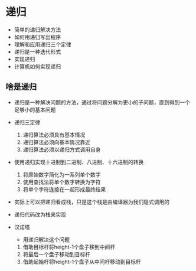 # 递归

- 简单的递归解决方法
- 如何用递归写出程序
- 理解和应用递归三个定律
- 递归是一种迭代形式
- 实现递归
- 计算机如何实现递归

## 啥是递归

- 递归是一种解决问题的方法，通过将问题分解为更小的子问题，直到得到一个足够小的基本问题

- 递归三定律
  1. 递归算法必须具有基本情况
  2. 递归算法必须向基本情况靠近
  3. 递归算法必须以递归方式调用自身

- 使用递归实现十进制到二进制、八进制、十六进制的转换
  1. 将原始数字简化为一系列单个数字
  2. 使用查找法将单个数字转换为字符
  3. 将单个字符连接在一起形成最终结果

- 实际上可以把递归看成栈，只是这个栈是由编译器为我们隐式调用的

- 递归代码改为栈来实现

- 汉诺塔
  - 用递归解决这个问题
  1. 借助目标杆将height-1个盘子移到中间杆
  2. 将最后一个盘子移动到目标杆
  3. 借助起始杆将height-1个盘子从中间杆移动到目标杆
